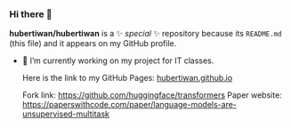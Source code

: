 ### Hi there 👋


**hubertiwan/hubertiwan** is a ✨ _special_ ✨ repository because its `README.md` (this file) and it appears on my GitHub profile.

- 🔭 I’m currently working on my project for IT classes.

  Here is the link to my GitHub Pages: [hubertiwan.github.io](https://hubertiwan.github.io/)

  Fork link: https://github.com/huggingface/transformers
  Paper website: https://paperswithcode.com/paper/language-models-are-unsupervised-multitask
